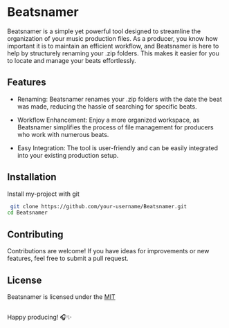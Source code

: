 
# Beatsnamer

Beatsnamer is a simple yet powerful tool designed to streamline the organization of your music production files. As a producer, you know how important it is to maintain an efficient workflow, and Beatsnamer is here to help by structurely renaming your .zip folders. This makes it easier for you to locate and manage your beats effortlessly.




## Features

* Renaming: Beatsnamer renames your .zip folders with the date the beat was made, reducing the hassle of searching for specific beats.

* Workflow Enhancement: Enjoy a more organized workspace, as Beatsnamer simplifies the process of file management for producers who work with numerous beats.

* Easy Integration: The tool is user-friendly and can be easily integrated into your existing production setup.


## Installation

Install my-project with git

```bash
 git clone https://github.com/your-username/Beatsnamer.git
cd Beatsnamer
```
    
## Contributing

Contributions are welcome! If you have ideas for improvements or new features, feel free to submit a pull request.


## License

Beatsnamer is licensed under the [MIT](https://choosealicense.com/licenses/mit/)


## 

Happy producing! 🎧✨
